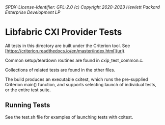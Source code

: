 *SPDX-License-Identifier: GPL-2.0 (c) Copyright 2020-2023 Hewlett Packard Enterprise Development LP*

# Libfabric CXI Provider Tests

All tests in this directory are built under the Criterion tool. See [https://criterion.readthedocs.io/en/master/index.html](url).

Common setup/teardown routines are found in cxip_test_common.c.

Collections of related tests are found in the other files.

The build produces an executable cxitest, which runs the pre-supplied Criterion main() function, and supports selecting launch of individual tests, or the entire test suite.

## Running Tests

See the test.sh file for examples of launching tests with cxitest.